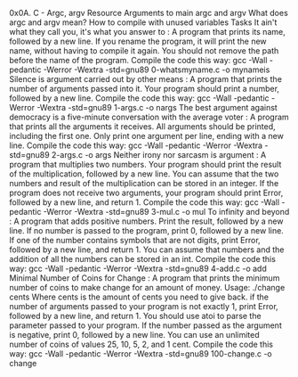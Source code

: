 0x0A. C - Argc, argv
Resource
Arguments to main
argc and argv
What does argc and argv mean?
How to compile with unused variables
Tasks
It ain't what they call you, it's what you answer to : A program that prints its name, followed by a new line.
If you rename the program, it will print the new name, without having to compile it again.
You should not remove the path before the name of the program.
Compile the code this way: gcc -Wall -pedantic -Werror -Wextra -std=gnu89 0-whatsmyname.c -o mynameis
Silence is argument carried out by other means : A program that prints the number of arguments passed into it.
Your program should print a number, followed by a new line.
Compile the code this way: gcc -Wall -pedantic -Werror -Wextra -std=gnu89 1-args.c -o nargs
The best argument against democracy is a five-minute conversation with the average voter : A program that prints all the arguments it receives.
All arguments should be printed, including the first one.
Only print one argument per line, ending with a new line.
Compile the code this way: gcc -Wall -pedantic -Werror -Wextra -std=gnu89 2-args.c -o args
Neither irony nor sarcasm is argument : A program that multiplies two numbers.
Your program should print the result of the multiplication, followed by a new line.
You can assume that the two numbers and result of the multiplication can be stored in an integer.
If the program does not receive two arguments, your program should print Error, followed by a new line, and return 1.
Compile the code this way: gcc -Wall -pedantic -Werror -Wextra -std=gnu89 3-mul.c -o mul
To infinity and beyond : A program that adds positive numbers.
Print the result, followed by a new line.
If no number is passed to the program, print 0, followed by a new line.
If one of the number contains symbols that are not digits, print Error, followed by a new line, and return 1.
You can assume that numbers and the addition of all the numbers can be stored in an int.
Compile the code this way: gcc -Wall -pedantic -Werror -Wextra -std=gnu89 4-add.c -o add
Minimal Number of Coins for Change : A program that prints the minimum number of coins to make change for an amount of money.
Usage: ./change cents
Where cents is the amount of cents you need to give back.
if the number of arguments passed to your program is not exactly 1, print Error, followed by a new line, and return 1.
You should use atoi to parse the parameter passed to your program.
If the number passed as the argument is negative, print 0, followed by a new line.
You can use an unlimited number of coins of values 25, 10, 5, 2, and 1 cent.
Compile the code this way: gcc -Wall -pedantic -Werror -Wextra -std=gnu89 100-change.c -o change
